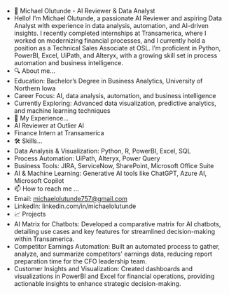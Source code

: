 - 👋 Michael Olutunde - AI Reviewer & Data Analyst
- Hello! I’m Michael Olutunde, a passionate AI Reviewer and aspiring Data Analyst with experience in data analysis, automation, and AI-driven insights. I recently completed internships at Transamerica, where I worked on modernizing financial processes, and I currently hold a position as a Technical Sales Associate at OSL. I’m proficient in Python, PowerBI, Excel, UiPath, and Alteryx, with a growing skill set in process automation and business intelligence.
- 🔍 About me...
-   Education: Bachelor’s Degree in Business Analytics, University of Northern Iowa
-   Career Focus: AI, data analysis, automation, and business intelligence
-   Currently Exploring: Advanced data visualization, predictive analytics, and machine learning techniques
- 💼 My Experience...
- AI Reviewer at Outlier AI
- Finance Intern at Transamerica
- 🛠 Skills...
- Data Analysis & Visualization: Python, R, PowerBI, Excel, SQL
- Process Automation: UiPath, Alteryx, Power Query
- Business Tools: JIRA, ServiceNow, SharePoint, Microsoft Office Suite
- AI & Machine Learning: Generative AI tools like ChatGPT, Azure AI, Microsoft Copilot
- 📫 How to reach me ...
- Email: michaelolutunde757@gmail.com
- LinkedIn: linkedin.com/in/michaelolutunde
- 📈 Projects
- AI Matrix for Chatbots: Developed a comparative matrix for AI chatbots, detailing use cases and key features for streamlined decision-making within Transamerica.
- Competitor Earnings Automation: Built an automated process to gather, analyze, and summarize competitors' earnings data, reducing report preparation time for the CFO leadership team.
- Customer Insights and Visualization: Created dashboards and visualizations in PowerBI and Excel for financial operations, providing actionable insights to enhance strategic decision-making.

<!---
Michaelo757/Michaelo757 is a ✨ special ✨ repository because its `README.md` (this file) appears on your GitHub profile.
You can click the Preview link to take a look at your changes.
--->
